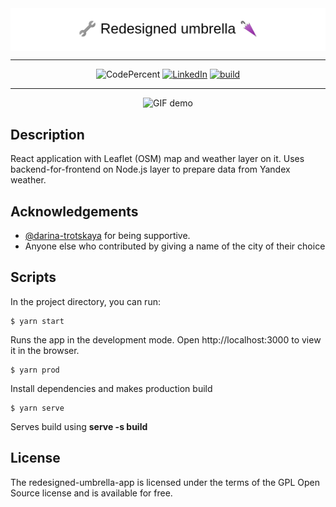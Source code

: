 <div align="center">
<a href="https://redesigned-umbrella.herokuapp.com/" target="_blank">
  <img src="https://github.com/gkorzan/redesigned-umbrella-app/blob/master/githubAssets/banner.png" align="center" alt="redesigned-umbrella-banner">
</a>

---

![CodePercent](https://img.shields.io/github/languages/top/gkorzan/redesigned-umbrella-app?style=for-the-badge) [![LinkedIn](https://img.shields.io/badge/LinkedIn-0077B5?style=for-the-badge&logo=linkedin&logoColor=white)](https://www.linkedin.com/in/gleb-korzan-4654081a4/) [![build](https://img.shields.io/badge/-Click%20to%20test%20it-green?style=for-the-badge)](https://redesigned-umbrella.herokuapp.com/)

---
![GIF demo](https://github.com/gkorzan/redesigned-umbrella-app/blob/master/githubAssets/presentation.gif)
</div>

**Description**
---
React application with Leaflet (OSM) map and weather layer on it. Uses backend-for-frontend on Node.js layer to prepare data from Yandex weather.

**Acknowledgements**
---

+ [@darina-trotskaya](https://github.com/darina-trotskaya) for being supportive.
+ Anyone else who contributed by giving a name of the city of their choice

**Scripts**
---
In the project directory, you can run:

    $ yarn start
Runs the app in the development mode.
Open http://localhost:3000 to view it in the browser.

    $ yarn prod
Install dependencies and makes production build

    $ yarn serve
Serves build using **serve -s build**

**License**
---
The redesigned-umbrella-app is licensed under the terms of the GPL Open Source license and is available for free.
